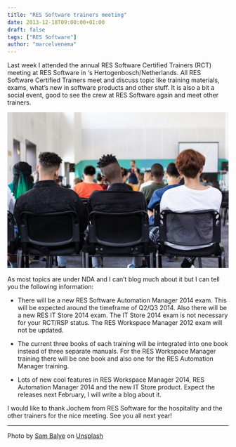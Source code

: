 ```yaml
---
title: "RES Software trainers meeting"
date: 2013-12-18T09:00:00+01:00
draft: false
tags: ["RES Software"]
author: "marcelvenema"
---
```


Last week I attended the annual RES Software Certified Trainers (RCT) meeting at RES Software in ‘s Hertogenbosch/Netherlands. All RES Software Certified Trainers meet and discuss topic like training materials, exams, what’s new in software products and other stuff. It is also a bit a social event, good to see the crew at RES Software again and meet other trainers.

![New blog](title.jpg)

As most topics are under NDA and I can’t blog much about it but I can tell you the following information:

- There will be a new RES Software Automation Manager 2014 exam. This will be expected around the timeframe of Q2/Q3 2014. Also there will be a new RES IT Store 2014 exam. The IT Store 2014 exam is not necessary for your RCT/RSP status. The RES Workspace Manager 2012 exam will not be updated.

- The current three books of each training will be integrated into one book instead of three separate manuals. For the RES Workspace Manager training there will be one book and also one for the RES Automation Manager training.

- Lots of new cool features in RES Workspace Manager 2014, RES Automation Manager 2014 and the new IT Store product. Expect the releases next February, I will write a blog about it.

I would like to thank Jochem from RES Software for the hospitality and the other trainers for the nice meeting. See you all next year!

---
Photo by <a href="https://unsplash.com/@sambalye?utm_content=creditCopyText&utm_medium=referral&utm_source=unsplash">Sam Balye</a> on <a href="https://unsplash.com/photos/people-sitting-on-chair-w1FwDvIreZU?utm_content=creditCopyText&utm_medium=referral&utm_source=unsplash">Unsplash</a>
  